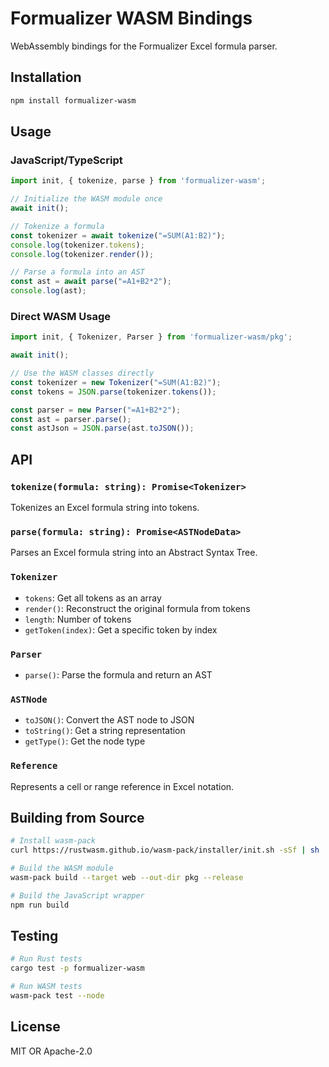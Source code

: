 # Formualizer WASM Bindings

WebAssembly bindings for the Formualizer Excel formula parser.

## Installation

```bash
npm install formualizer-wasm
```

## Usage

### JavaScript/TypeScript

```typescript
import init, { tokenize, parse } from 'formualizer-wasm';

// Initialize the WASM module once
await init();

// Tokenize a formula
const tokenizer = await tokenize("=SUM(A1:B2)");
console.log(tokenizer.tokens);
console.log(tokenizer.render());

// Parse a formula into an AST
const ast = await parse("=A1+B2*2");
console.log(ast);
```

### Direct WASM Usage

```javascript
import init, { Tokenizer, Parser } from 'formualizer-wasm/pkg';

await init();

// Use the WASM classes directly
const tokenizer = new Tokenizer("=SUM(A1:B2)");
const tokens = JSON.parse(tokenizer.tokens());

const parser = new Parser("=A1+B2*2");
const ast = parser.parse();
const astJson = JSON.parse(ast.toJSON());
```

## API

### `tokenize(formula: string): Promise<Tokenizer>`

Tokenizes an Excel formula string into tokens.

### `parse(formula: string): Promise<ASTNodeData>`

Parses an Excel formula string into an Abstract Syntax Tree.

### `Tokenizer`

- `tokens`: Get all tokens as an array
- `render()`: Reconstruct the original formula from tokens
- `length`: Number of tokens
- `getToken(index)`: Get a specific token by index

### `Parser`

- `parse()`: Parse the formula and return an AST

### `ASTNode`

- `toJSON()`: Convert the AST node to JSON
- `toString()`: Get a string representation
- `getType()`: Get the node type

### `Reference`

Represents a cell or range reference in Excel notation.

## Building from Source

```bash
# Install wasm-pack
curl https://rustwasm.github.io/wasm-pack/installer/init.sh -sSf | sh

# Build the WASM module
wasm-pack build --target web --out-dir pkg --release

# Build the JavaScript wrapper
npm run build
```

## Testing

```bash
# Run Rust tests
cargo test -p formualizer-wasm

# Run WASM tests
wasm-pack test --node
```

## License

MIT OR Apache-2.0